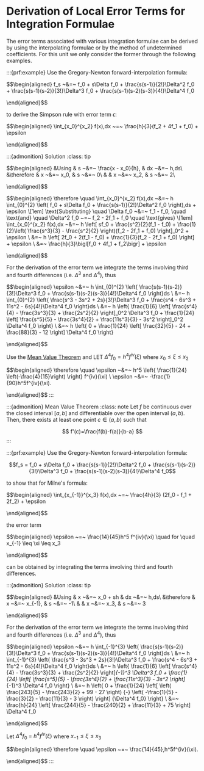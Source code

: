 # Derivation of Local Error Terms for Integration Formulae

The error terms associated with various integration formulae can be 
derived by using the interpolating formulae or by the method of
undetermined coefficients. For this unit we only consider the former
through the following examples.

:::{prf:example}
Use the Gregory-Newton forward-interpolation formula:

 $$\begin{aligned}
        f_s ~&=~ f_0 + s\Delta f_0 + \frac{s(s-1)}{2!}\Delta^2 f_0
        + \frac{s(s-1)(s-2)}{3!}\Delta^3 f_0
        + \frac{s(s-1)(s-2)(s-3)}{4!}\Delta^4 f_0
    
\end{aligned}$$

to derive the Simpson rule with error term $\epsilon$:

$$\begin{aligned}
        \int_{x_0}^{x_2} f(x)\,dx ~=~ \frac{h}{3}(f_2 + 4f_1 + f_0) + \epsilon
    
\end{aligned}$$

:::{admonition} Solution
:class: tip

$$\begin{aligned}
        &Using      & s ~&=~ \frac{x - x_0}{h}, & dx ~&=~ h\,ds\\
        &\therefore & x ~&=~ x_0,               &  s ~&=~ 0\\
        &           & x ~&=~ x_2,               &  s ~&=~ 2\\
    
\end{aligned}$$

$$\begin{aligned}
        \therefore \quad \int_{x_0}^{x_2} f(x)\,dx ~&=~ h \int_{0}^{2} \left(
            f_0 + s\Delta f_0 + \frac{s(s-1)}{2!}\Delta^2 f_0
        \right)\,ds + \epsilon
        \\[1em]
        \text{Substituting} \quad \Delta f_0 ~&=~ f_1 - f_0,
        \quad \text{and} \quad \Delta^2 f_0 ~=~ f_2 - 2f_1 + f_0
        \quad \text{gives}
        \\[1em]
        \int_{x_0}^{x_2} f(x)\,dx ~&=~ h \left[
            sf_0 + \frac{s^2}{2}(f_1 - f_0) + \frac{1}{2}\left(
                \frac{s^3}{3} - \frac{s^2}{2}
            \right)(f_2 - 2f_1 + f_0)
        \right]_0^2 + \epsilon
        \\
        &=~ h \left[
            2f_0 + 2(f_1 - f_0) + \frac{1}{3}(f_2 - 2f_1 + f_0)
        \right] + \epsilon
        \\
        &=~ \frac{h}{3}\bigl[f_0 + 4f_1 + f_2\bigr] + \epsilon
    
\end{aligned}$$

For the derivation of the error term we integrate the
terms involving third and fourth differences (i.e. $\Delta^3$ and
$\Delta^4$), thus 

$$\begin{aligned}
        \epsilon ~&=~ h \int_{0}^{2} \left\{
            \frac{s(s-1)(s-2)}{3!}\Delta^3 f_0
            + \frac{s(s-1)(s-2)(s-3)}{4!}\Delta^4 f_0
        \right\}ds
        \\
        &=~ h \int_{0}^{2} \left\{
            \frac{s^3 - 3s^2 + 2s}{3!}\Delta^3 f_0
            + \frac{s^4 - 6s^3 + 11s^2 - 6s}{4!}\Delta^4 f_0
        \right\}ds
        \\
        &=~ h \left\{
            \frac{1}{6} \left[
                \frac{s^4}{4} - \frac{3s^3}{3} + \frac{2s^2}{2}
            \right]_0^2 \Delta^3 f_0
            +
            \frac{1}{24} \left[
                \frac{s^5}{5} - \frac{3s^4}{2} + \frac{11s^3}{3} - 3s^2
            \right]_0^2 \Delta^4 f_0
        \right\}
        \\
        &=~ h \left\{
            0 + \frac{1}{24} \left[
                \frac{32}{5} - 24 + \frac{88}{3} - 12
            \right] \Delta^4 f_0
        \right\}
    
\end{aligned}$$ 

Use the [Mean Value Theorem](https://en.wikipedia.org/wiki/Mean_value_theorem)
and LET $\Delta^{4} f_0 = h^4f^{iv}(\xi)$ where
$x_0 \leq \xi \leq x_2$

 $$\begin{aligned}
        \therefore \quad \epsilon ~&=~ h^5 \left\{
            \frac{1}{24} \left(-\frac{4}{15}\right)
        \right\} f^{iv}(\xi)
        \\
        \epsilon ~&=~ -\frac{1}{90}h^5f^{iv}(\xi).
    
\end{aligned}$$
:::

:::{admonition} Mean Value Theorem
:class: note
Let  $f$  be continuous over the closed interval  $[a, b]$
and differentiable over the open interval  $(a, b)$. 
Then, there exists at least one point  $c\in (a,b)$ such that

$$
f'(c)=\frac{f(b)-f(a)}{b-a}
$$
:::


:::{prf:example}
Use the Gregory-Newton forward-interpolation formula:

$$f_s = f_0 + s\Delta f_0 + \frac{s(s-1)}{2!}\Delta^2 f_0
        + \frac{s(s-1)(s-2)}{3!}\Delta^3 f_0
        + \frac{s(s-1)(s-2)(s-3)}{4!}\Delta^4 f_0$$

to show that for Milne's formula: 

$$\begin{aligned}
        \int_{x_{-1}}^{x_3} f(x)\,dx ~=~ \frac{4h}{3} (2f_0 - f_1 + 2f_2) + \epsilon
    
\end{aligned}$$ 

the error term 

$$\begin{aligned}
        \epsilon ~=~ \frac{14}{45}h^5 f^{iv}(\xi)
        \quad for \quad x_{-1} \leq \xi \leq x_3
    
\end{aligned}$$ 

can be obtained by integrating the terms involving third
and fourth differences.

:::{admonition} Solution
:class: tip

$$\begin{aligned}
        &Using      & x ~&=~ x_0 + sh & dx ~&=~ h\,ds\\
        &\therefore & x ~&=~ x_{-1},  &  s ~&=~ -1\\
        &           & x ~&=~ x_3,     &  s ~&=~  3
    
\end{aligned}$$ 

For the derivation of the error term we integrate the
terms involving third and fourth differences (i.e. $\Delta^3$ and
$\Delta^4$), thus 

$$\begin{aligned}
        \epsilon ~&=~ h \int_{-1}^{3} \left\{
            \frac{s(s-1)(s-2)}{3!}\Delta^3 f_0
            + \frac{s(s-1)(s-2)(s-3)}{4!}\Delta^4 f_0
        \right\}ds
        \\
        &=~ h \int_{-1}^{3} \left\{
            \frac{s^3 - 3s^3 + 2s}{3!}\Delta^3 f_0
            + \frac{s^4 - 6s^3 + 11s^2 - 6s}{4!}\Delta^4 f_0
        \right\}ds
        \\
        &=~ h \left\{
            \frac{1}{6} \left[
                \frac{s^4}{4} - \frac{3s^3}{3} + \frac{2s^2}{2}
            \right]_{-1}^3 \Delta^3 f_0
            +
            \frac{1}{24} \left[
                \frac{s^5}{5} - \frac{3s^4}{2} + \frac{11s^3}{3} - 3s^2
            \right]_{-1}^3 \Delta^4 f_0
        \right\}
        \\
        &=~ h \left\{
            0 + \frac{1}{24} \left[
                \left( \frac{243}{5} - \frac{243}{2} + 99 - 27 \right)
                {-} \left( -\frac{1}{5} - \frac{3}{2} - \frac{11}{3} - 3 \right)
            \right] {\Delta^4 f_0}
        \right\}
        \\
        &=~ \frac{h}{24} \left[
            \frac{244}{5} - \frac{240}{2} + \frac{11}{3} + 75
        \right] \Delta^4 f_0
    
\end{aligned}$$ 

Let $\Delta^4 f_0 ~=~ h^4 f^{iv}(\xi)$ where
$x_{-1} \leq \xi \leq x_3$

 $$\begin{aligned}
        \therefore \quad \epsilon ~=~ \frac{14}{45}\,h^5f^{iv}(\xi).
    
\end{aligned}$$
:::

